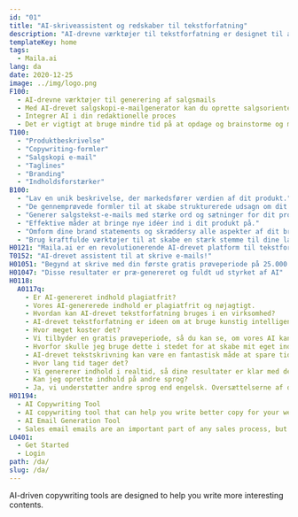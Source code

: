 ```yaml
---
id: "01"
title: "AI-skriveassistent og redskaber til tekstforfatning"
description: "AI-drevne værktøjer til tekstforfatning er designet til at hjælpe dig med hurtigt at skrive indhold til dit brand."
templateKey: home
tags:
  - Maila.ai
lang: da
date: 2020-12-25
image: ../img/logo.png
F100:
  - AI-drevne værktøjer til generering af salgsmails
  - Med AI-drevet salgskopi-e-mailgenerator kan du oprette salgsorienterede e-mails, der vil motivere din målgruppe til at handle. Du skal blot indtaste nogle produktoplysninger, og vores avancerede motor vil generere en markedsføringsbesked, der tager dit produkt til det næste niveau.
  - Integrer AI i din redaktionelle proces
  - Det er vigtigt at bruge mindre tid på at opdage og brainstorme og mere tid på rent faktisk at producere resultater. Ved at integrere AI-algoritmer i din redaktionelle proces kan du få nye idéer ind i din virksomhed. uanset om du skal skrive et blogindlæg, skabe indhold til et websted eller oprette en markedsføringsmail, kan vores platform hjælpe dig med at fremskynde din skriveproces.
T100:
  - "Produktbeskrivelse"
  - "Copywriting-formler"
  - "Salgskopi e-mail"
  - "Taglines"
  - "Branding"
  - "Indholdsforstærker"
B100: 
  - "Lav en unik beskrivelse, der markedsfører værdien af dit produkt."
  - "De gennemprøvede formler til at skabe strukturerede udsagn om dit produkt."
  - "Generer salgstekst-e-mails med stærke ord og sætninger for dit produkt."
  - "Effektive måder at bringe nye idéer ind i dit produkt på."
  - "Omform dine brand statements og skræddersy alle aspekter af dit brand til at kommunikere dets styrker og værdier."
  - "Brug kraftfulde værktøjer til at skabe en stærk stemme til dine landingssider med indhold."
H0121: "Maila.ai er en revolutionerende AI-drevet platform til tekstforfatning og skriveassistance, der gør det muligt at producere professionelt indhold på få minutter."
T0152: "AI-drevet assistent til at skrive e-mails!"
H01051: "Begynd at skrive med din første gratis prøveperiode på 25.000 ord, og se, om dit arbejde bliver bedre."
H01047: "Disse resultater er præ-genereret og fuldt ud styrket af AI"
H0118:
  A0117q:
    - Er AI-genereret indhold plagiatfrit? 
    - Vores AI-genererede indhold er plagiatfrit og nøjagtigt.
    - Hvordan kan AI-drevet tekstforfatning bruges i en virksomhed?
    - AI-drevet tekstforfatning er ideen om at bruge kunstig intelligens til at skrive indhold til din virksomhed. Denne type tekstforfatning kan bruges til en række forskellige aspekter af din virksomhed, f.eks. dine produktbeskrivelser, opdateringer på sociale medier, emnelinjer i e-mails og meget mere.
    - Hvor meget koster det?
    - Vi tilbyder en gratis prøveperiode, så du kan se, om vores AI kan hjælpe dig med at producere godt indhold.
    - Hvorfor skulle jeg bruge dette i stedet for at skabe mit eget indhold?
    - AI-drevet tekstskrivning kan være en fantastisk måde at spare tid på, især hvis du mangler personale. Automatiseret skrivning kan producere indhold hurtigere end at få en menneskelig skribent til at gøre det.
    - Hvor lang tid tager det?
    - Vi genererer indhold i realtid, så dine resultater er klar med det samme. Da vores kopi-genereringsmotor er helt automatiseret, giver det os også mulighed for at skalere vores output til at matche dine behov.
    - Kan jeg oprette indhold på andre sprog?
    - Ja, vi understøtter andre sprog end engelsk. Oversættelserne af den bedste kvalitet er i øjeblikket tilgængelige på engelsk.
H01194: 
  - AI Copywriting Tool
  - AI copywriting tool that can help you write better copy for your website or marketing campaign.
  - AI Email Generation Tool
  - Sales email emails are an important part of any sales process, but they can be difficult to write. An AI email tool could help you write sales email emails that are more effective and more likely to result in sales.
L0401:
  - Get Started
  - Login
path: /da/
slug: /da/
---
```



AI-driven copywriting tools are designed to help you write more interesting contents.